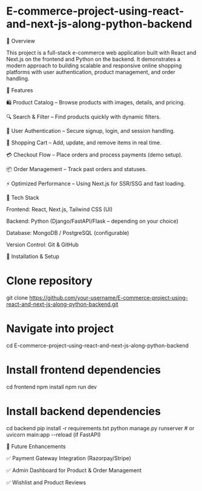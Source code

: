 # E-commerce-project-using-react-and-next-js-along-python-backend

🔹 Overview

This project is a full-stack e-commerce web application built with React and Next.js on the frontend and Python on the backend. It demonstrates a modern approach to building scalable and responsive online shopping platforms with user authentication, product management, and order handling.

🔹 Features

🛍️ Product Catalog – Browse products with images, details, and pricing.

🔍 Search & Filter – Find products quickly with dynamic filters.

👤 User Authentication – Secure signup, login, and session handling.

🛒 Shopping Cart – Add, update, and remove items in real time.

💳 Checkout Flow – Place orders and process payments (demo setup).

📦 Order Management – Track past orders and statuses.

⚡ Optimized Performance – Using Next.js for SSR/SSG and fast loading.

🔹 Tech Stack

Frontend: React, Next.js, Tailwind CSS (UI)

Backend: Python (Django/FastAPI/Flask – depending on your choice)

Database: MongoDB / PostgreSQL (configurable)

Version Control: Git & GitHub

🔹 Installation & Setup
# Clone repository
git clone https://github.com/your-username/E-commerce-project-using-react-and-next-js-along-python-backend.git

# Navigate into project
cd E-commerce-project-using-react-and-next-js-along-python-backend

# Install frontend dependencies
cd frontend
npm install
npm run dev

# Install backend dependencies
cd backend
pip install -r requirements.txt
python manage.py runserver   # or uvicorn main:app --reload (if FastAPI)

🔹 Future Enhancements

✅ Payment Gateway Integration (Razorpay/Stripe)

✅ Admin Dashboard for Product & Order Management

✅ Wishlist and Product Reviews
